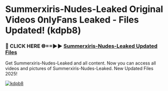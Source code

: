 # Summerxiris-Nudes-Leaked Original Videos 0nlyFans Leaked - Files Updated! (kdpb8)

<h3>🔴 CLICK HERE 🌐==►► <a href="https://tinyurl.com/4mcuefdz" rel="nofollow">Summerxiris-Nudes-Leaked Updated Files</a></h3>

Get Summerxiris-Nudes-Leaked and all content. Now you can access all videos and pictures of Summerxiris-Nudes-Leaked. New Updated Files 2025!

[![kdpb8](https://i.imgur.com/StAQSOY.gif)](https://tinyurl.com/4mcuefdz)
